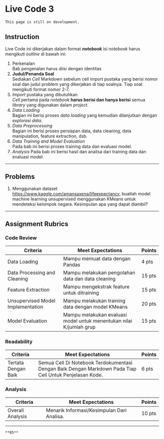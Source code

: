 # Live Code 3

```{attention}
This page is still on development.
```


## Instruction

Live Code ini dikerjakan dalam format ***notebook*** isi *notebook* harus mengikuti *outline* di bawah ini:
1. Perkenalan\
   Bab pengenalan harus diisi dengan identitas
2. **Judul/Penanda Soal**\
    Sediakan *Cell* Markdown sebelum cell import pustaka yang berisi nomor soal dan judul problem yang dikerjakan di tiap soalnya. Tiap soal mengikuti format nomor 2-7.
3. *Import* pustaka yang dibutuhkan\
   *Cell* pertama pada *notebook* **harus berisi dan hanya berisi** semua *library* yang digunakan dalam *project*.
4. *Data Loading*\
   Bagian ini berisi proses *data loading* yang kemudian dilanjutkan dengan *explorasi data*.
5. *Data Preprocessing*\
   Bagian ini berisi proses persiapan data, data cleaning, data manipulation, feature extraction, dsb.
6. *Data Training and Model Evaluation*\
   Pada bab ini berisi proses training data dan evaluasi model.
7. *Analysis*
   Pada bab ini berisi hasil dan analisa dari training data dan evaluasi model.

---

## Problems

1. Menggunakan dataset https://www.kaggle.com/amansaxena/lifeexpectancy, buatlah model machine learning unsupervised menggunakan KMeans untuk mendeteksi kelompok negara. Kesimpulan apa yang dapat diambil?

---

## Assignment Rubrics

### Code Review

|Criteria|Meet Expectations|Points|
|--- |--- |--- |
|Data Loading|Mampu memuat data dengan Pandas| 4 pts  |
|Data Processing and Cleaning|Mampu melakukan pengolahan data dan data cleaning | 15 pts |
|Feature Extraction|Mampu mengekstrak feature untuk ditraining| 15 pts |
|Unsupervised Model Implementation|Mampu melakukan training data dengan model KMeans| 20 pts |
|Model Evaluation|Mampu melakukan evaluasi model untuk menentukan nilai K/jumlah grup| 15 pts |

### Readability

|Criteria|Meet Expectations|Points|
|--- |--- |--- |
|Tertata Dengan Baik|Semua Cell Di Notebook Terdokumentasi Dengan Baik Dengan Markdown Pada Tiap Cell Untuk Penjelasan Kode.| 6 pts|

### Analysis

|Criteria|Meet Expectations|Points|
|--- |--- |--- |
|Overall Analysis|Menarik Informasi/Kesimpulan Dari Analisa.| 10 pts |

---

```{admonition} Total Points
**85**
```